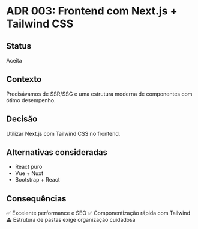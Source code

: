 # ADR 003: Frontend com Next.js + Tailwind CSS

## Status
Aceita

## Contexto
Precisávamos de SSR/SSG e uma estrutura moderna de componentes com ótimo desempenho.

## Decisão
Utilizar Next.js com Tailwind CSS no frontend.

## Alternativas consideradas
- React puro
- Vue + Nuxt
- Bootstrap + React

## Consequências
✅ Excelente performance e SEO
✅ Componentização rápida com Tailwind
⚠️ Estrutura de pastas exige organização cuidadosa
